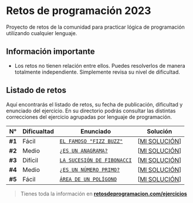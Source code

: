 # Retos de programación 2023

Proyecto de retos de la comunidad para practicar lógica de programación utilizando cualquier lenguaje.

## Información importante

- Los retos no tienen relación entre ellos. Puedes resolverlos de manera totalmente independiente. Simplemente revisa su nivel de dificultad.

## Listado de retos

Aquí encontrarás el listado de retos, su fecha de publicación, dificultad y enunciado del ejercicio. En su directorio podrás consultar las distintas correcciones del ejercicio agrupadas por lenguaje de programación.

| N°     | Dificualtad | Enunciado                                         | Solución                               |
| ------ | ----------- | ------------------------------------------------- | -------------------------------------- |
| **#1** | Fácil       | [`EL FAMOSO "FIZZ BUZZ"`](./Reto-01/README.md)    | [[MI SOLUCIÓN](./Reto-01/solution.py)] |
| **#2** | Medio       | [`¿ES UN ANAGRAMA?`](./Reto-02/README.md)         | [[MI SOLUCIÓN](./Reto-02/solution.py)] |
| **#3** | Difícil     | [`LA SUCESIÓN DE FIBONACCI`](./Reto-03/README.md) | [[MI SOLUCIÓN](./Reto-03/solution.py)] |
| **#4** | Medio       | [`¿ES UN NÚMERO PRIMO?`](./Reto-04/README.md)     | [[MI SOLUCIÓN](./Reto-04/solution.py)] |
| **#5** | Fácil       | [`ÁREA DE UN POLÍGONO`](./Reto-05/README.md)      | [[MI SOLUCIÓN](./Reto-05/solution.py)] |

> Tienes toda la información en **[retosdeprogramacion.com/ejercicios](https://retosdeprogramacion.com/ejercicios)**
